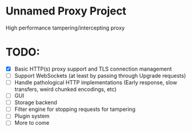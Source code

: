 # Unnamed Proxy Project
High performance tampering/intercepting proxy
# TODO:
- [X] Basic HTTP(s) proxy support and TLS connection management
- [ ] Support WebSockets (at least by passing through Upgrade requests)
- [ ] Handle pathological HTTP implementations (Early response, slow transfers, weird chunked encodings, etc)
- [ ] GUI
- [ ] Storage backend
- [ ] Filter engine for stopping requests for tampering
- [ ] Plugin system
- [ ] More to come